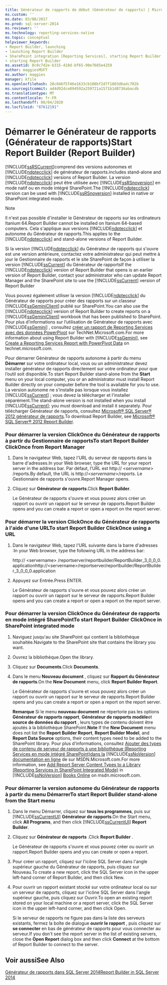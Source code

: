 ```yaml
---
title: Générateur de rapports de début (Générateur de rapports) | Microsoft Docs
ms.custom: ''
ms.date: 03/08/2017
ms.prod: sql-server-2014
ms.reviewer: ''
ms.technology: reporting-services-native
ms.topic: conceptual
helpviewer_keywords:
- Report Builder, launching
- launching Report Builder
- SharePoint integration [Reporting Services], starting Report Builder
- starting Report Builder
ms.assetid: 8c8c7d2e-b315-418d-bf65-90e7685e4259
author: maggiesMSFT
ms.author: maggies
manager: kfile
ms.openlocfilehash: 28c046f5f46e1633cb108bf2d7f1803d6adc702b
ms.sourcegitcommit: ad4d92dce894592a259721a1571b1d8736abacdb
ms.translationtype: MT
ms.contentlocale: fr-FR
ms.lasthandoff: 08/04/2020
ms.locfileid: "87612191"
---
```

# <a name="start-report-builder-report-builder"></a><span data-ttu-id="f3009-102">Démarrer le Générateur de rapports (Générateur de rapports)</span><span class="sxs-lookup"><span data-stu-id="f3009-102">Start Report Builder (Report Builder)</span></span>
  [!INCLUDE[ssRSCurrent](../../includes/ssrscurrent-md.md)]<span data-ttu-id="f3009-103">comprend des versions autonomes et [!INCLUDE[ndptecclick](../../includes/ndptecclick-md.md)] de générateur de rapports.</span><span class="sxs-lookup"><span data-stu-id="f3009-103">includes stand-alone and [!INCLUDE[ndptecclick](../../includes/ndptecclick-md.md)] versions of Report Builder.</span></span> <span data-ttu-id="f3009-104">La version [!INCLUDE[ndptecclick](../../includes/ndptecclick-md.md)] peut être utilisée avec [!INCLUDE[ssRSnoversion](../../includes/ssrsnoversion-md.md)] en mode natif ou en mode intégré SharePoint.</span><span class="sxs-lookup"><span data-stu-id="f3009-104">The [!INCLUDE[ndptecclick](../../includes/ndptecclick-md.md)] version can be used with [!INCLUDE[ssRSnoversion](../../includes/ssrsnoversion-md.md)] installed in native or SharePoint integrated mode.</span></span>  
  
> [!NOTE]  
>  <span data-ttu-id="f3009-105">Il n'est pas possible d'installer le Générateur de rapports sur les ordinateurs Itanium 64.</span><span class="sxs-lookup"><span data-stu-id="f3009-105">Report Builder cannot be installed on Itanium 64-based computers.</span></span> <span data-ttu-id="f3009-106">Cela s'applique aux versions [!INCLUDE[ndptecclick](../../includes/ndptecclick-md.md)] et autonome du Générateur de rapports.</span><span class="sxs-lookup"><span data-stu-id="f3009-106">This applies to the [!INCLUDE[ndptecclick](../../includes/ndptecclick-md.md)] and stand-alone versions of Report Builder.</span></span>  
  
 <span data-ttu-id="f3009-107">Si la version [!INCLUDE[ndptecclick](../../includes/ndptecclick-md.md)] du Générateur de rapports qui s'ouvre est une version antérieure, contactez votre administrateur qui peut mettre à jour le Gestionnaire de rapports et le site SharePoint de façon à utiliser la version [!INCLUDE[ssCurrent](../../includes/sscurrent-md.md)] du Générateur de rapports</span><span class="sxs-lookup"><span data-stu-id="f3009-107">If the [!INCLUDE[ndptecclick](../../includes/ndptecclick-md.md)] version of Report Builder that opens is an earlier version of Report Builder, contact your administrator who can update Report Manager and the SharePoint site to use the [!INCLUDE[ssCurrent](../../includes/sscurrent-md.md)] version of Report Builder</span></span>  
  
 <span data-ttu-id="f3009-108">Vous pouvez également utiliser la version [!INCLUDE[ndptecclick](../../includes/ndptecclick-md.md)] du Générateur de rapports pour créer des rapports sur un classeur [!INCLUDE[ssGeminiClient](../../includes/ssgeminiclient-md.md)] publié sur SharePoint.</span><span class="sxs-lookup"><span data-stu-id="f3009-108">You can also use the [!INCLUDE[ndptecclick](../../includes/ndptecclick-md.md)] version of Report Builder to create reports on a [!INCLUDE[ssGeminiClient](../../includes/ssgeminiclient-md.md)] workbook that has been published to SharePoint.</span></span> <span data-ttu-id="f3009-109">Pour plus d’informations sur l’utilisation de Générateur de rapports avec [!INCLUDE[ssGemini](../../includes/ssgemini-md.md)] , consultez [créer un rapport de Reporting Services avec des données PowerPivot](https://go.microsoft.com/fwlink/?LinkId=185238) sur TechNet.Microsoft.com.</span><span class="sxs-lookup"><span data-stu-id="f3009-109">For more information about using Report Builder with [!INCLUDE[ssGemini](../../includes/ssgemini-md.md)], see [Create a Reporting Services Report with PowerPivot Data](https://go.microsoft.com/fwlink/?LinkId=185238) on technet.microsoft.com.</span></span>  
  
 <span data-ttu-id="f3009-110">Pour démarrer Générateur de rapports autonome à partir du menu **Démarrer** sur votre ordinateur local, vous ou un administrateur devez installer générateur de rapports directement sur votre ordinateur pour que l’outil soit disponible.</span><span class="sxs-lookup"><span data-stu-id="f3009-110">To start Report Builder stand-alone from the **Start** menu on your local computer, you or an administrator must install Report Builder directly on your computer before the tool is available for you to use.</span></span> <span data-ttu-id="f3009-111">La version autonome ne s'installe pas lorsque vous installez [!INCLUDE[ssCurrent](../../includes/sscurrent-md.md)] ; vous devez la télécharger et l'installer séparément.</span><span class="sxs-lookup"><span data-stu-id="f3009-111">The stand-alone version is not installed when you install [!INCLUDE[ssCurrent](../../includes/sscurrent-md.md)]; you must download and install it separately.</span></span> <span data-ttu-id="f3009-112">Pour télécharger Générateur de rapports, consultez [Microsoft® SQL Server® 2012 générateur de rapports](https://go.microsoft.com/fwlink/?LinkId=401502).</span><span class="sxs-lookup"><span data-stu-id="f3009-112">To download Report Builder, see [Microsoft® SQL Server® 2012 Report Builder](https://go.microsoft.com/fwlink/?LinkId=401502).</span></span>  
  
### <a name="to-start-report-builder-clickonce-from-report-manager"></a><span data-ttu-id="f3009-113">Pour démarrer la version ClickOnce du Générateur de rapports à partir du Gestionnaire de rapports</span><span class="sxs-lookup"><span data-stu-id="f3009-113">To start Report Builder ClickOnce from Report Manager</span></span>  
  
1.  <span data-ttu-id="f3009-114">Dans le navigateur Web, tapez l'URL du serveur de rapports dans la barre d'adresses.</span><span class="sxs-lookup"><span data-stu-id="f3009-114">In your Web browser, type the URL for your report server in the address bar.</span></span> <span data-ttu-id="f3009-115">Par défaut, l’URL est http:// \<*servername*> /reports.</span><span class="sxs-lookup"><span data-stu-id="f3009-115">By default, the URL is http://\<*servername*>/reports.</span></span> <span data-ttu-id="f3009-116">Le Gestionnaire de rapports s'ouvre.</span><span class="sxs-lookup"><span data-stu-id="f3009-116">Report Manager opens.</span></span>  
  
2.  <span data-ttu-id="f3009-117">Cliquez sur **Générateur de rapports**.</span><span class="sxs-lookup"><span data-stu-id="f3009-117">Click **Report Builder**.</span></span>  
  
     <span data-ttu-id="f3009-118">Le Générateur de rapports s'ouvre et vous pouvez alors créer un rapport ou ouvrir un rapport sur le serveur de rapports.</span><span class="sxs-lookup"><span data-stu-id="f3009-118">Report Builder opens and you can create a report or open a report on the report server.</span></span>  
  
### <a name="to-start-report-builder-clickonce-using-a-url"></a><span data-ttu-id="f3009-119">Pour démarrer la version ClickOnce du Générateur de rapports à l'aide d'une URL</span><span class="sxs-lookup"><span data-stu-id="f3009-119">To start Report Builder ClickOnce using a URL</span></span>  
  
1.  <span data-ttu-id="f3009-120">Dans le navigateur Web, tapez l'URL suivante dans la barre d'adresses :</span><span class="sxs-lookup"><span data-stu-id="f3009-120">In your Web browser, type the following URL in the address bar:</span></span>  
  
     <span data-ttu-id="f3009-121">http:// \<servername> /reportserver/reportbuilder/ReportBuilder_3_0_0_0. application</span><span class="sxs-lookup"><span data-stu-id="f3009-121">http://\<servername>/reportserver/reportbuilder/ReportBuilder_3_0_0_0.application</span></span>  
  
2.  <span data-ttu-id="f3009-122">Appuyez sur Entrée.</span><span class="sxs-lookup"><span data-stu-id="f3009-122">Press ENTER.</span></span>  
  
     <span data-ttu-id="f3009-123">Le Générateur de rapports s'ouvre et vous pouvez alors créer un rapport ou ouvrir un rapport sur le serveur de rapports.</span><span class="sxs-lookup"><span data-stu-id="f3009-123">Report Builder opens and you can create a report or open a report on the report server.</span></span>  
  
### <a name="to-start-report-builder-clickonce-in-sharepoint-integrated-mode"></a><span data-ttu-id="f3009-124">Pour démarrer la version ClickOnce du Générateur de rapports en mode intégré SharePoint</span><span class="sxs-lookup"><span data-stu-id="f3009-124">To start Report Builder ClickOnce in SharePoint integrated mode</span></span>  
  
1.  <span data-ttu-id="f3009-125">Naviguez jusqu'au site SharePoint qui contient la bibliothèque souhaitée.</span><span class="sxs-lookup"><span data-stu-id="f3009-125">Navigate to the SharePoint site that contains the library you want.</span></span>  
  
2.  <span data-ttu-id="f3009-126">Ouvrez la bibliothèque.</span><span class="sxs-lookup"><span data-stu-id="f3009-126">Open the library.</span></span>  
  
3.  <span data-ttu-id="f3009-127">Cliquez sur **Documents**.</span><span class="sxs-lookup"><span data-stu-id="f3009-127">Click **Documents**.</span></span>  
  
4.  <span data-ttu-id="f3009-128">Dans le menu **Nouveau document** , cliquez sur **Rapport du Générateur de rapports**.</span><span class="sxs-lookup"><span data-stu-id="f3009-128">On the **New Document** menu, click **Report Builder Report**.</span></span>  
  
     <span data-ttu-id="f3009-129">Le Générateur de rapports s'ouvre et vous pouvez alors créer un rapport ou ouvrir un rapport sur le serveur de rapports.</span><span class="sxs-lookup"><span data-stu-id="f3009-129">Report Builder opens and you can create a report or open a report on the report server.</span></span>  
  
     <span data-ttu-id="f3009-130">**Remarque** Si le menu **nouveau document** ne répertorie pas les options **Générateur de rapports rapport**, **Générateur de rapports modèle**et **source de données du rapport** , leurs types de contenu doivent être ajoutés à la bibliothèque SharePoint.</span><span class="sxs-lookup"><span data-stu-id="f3009-130">**Note** If the **New Document** menu does not list the **Report Builder Report**, **Report Builder Model**, and **Report Data Source** options, their content types need to be added to the SharePoint library.</span></span> <span data-ttu-id="f3009-131">Pour plus d’informations, consultez [Ajouter des types de contenu de serveur de rapports à une bibliothèque &#40;Reporting Services en mode intégré SharePoint&#41;dans la](../add-reporting-services-content-types-to-a-sharepoint-library.md) [!INCLUDE[ssNoVersion](../../includes/ssnoversion-md.md)] [documentation en ligne](https://go.microsoft.com/fwlink/?LinkId=154888) de sur MSDN.Microsoft.com.</span><span class="sxs-lookup"><span data-stu-id="f3009-131">For more information, see [Add Report Server Content Types to a Library &#40;Reporting Services in SharePoint Integrated Mode&#41;](../add-reporting-services-content-types-to-a-sharepoint-library.md) in [!INCLUDE[ssNoVersion](../../includes/ssnoversion-md.md)] [Books Online](https://go.microsoft.com/fwlink/?LinkId=154888) on msdn.microsoft.com.</span></span>  
  
### <a name="to-start-report-builder-stand-alone-from-the-start-menu"></a><span data-ttu-id="f3009-132">Pour démarrer la version autonome du Générateur de rapports à partir du menu Démarrer</span><span class="sxs-lookup"><span data-stu-id="f3009-132">To start Report Builder stand-alone from the Start menu</span></span>  
  
1.  <span data-ttu-id="f3009-133">Dans le menu Démarrer, cliquez sur **tous les programmes**, puis sur [!INCLUDE[ssCurrentUI](../../includes/sscurrentui-md.md)] **Générateur de rapports**.</span><span class="sxs-lookup"><span data-stu-id="f3009-133">On the Start menu, click **All Programs**, and then click [!INCLUDE[ssCurrentUI](../../includes/sscurrentui-md.md)] **Report Builder**.</span></span>  
  
2.  <span data-ttu-id="f3009-134">Cliquez sur **Générateur de rapports** .</span><span class="sxs-lookup"><span data-stu-id="f3009-134">Click **Report Builder** .</span></span>  
  
     <span data-ttu-id="f3009-135">Le Générateur de rapports s'ouvre et vous pouvez créer ou ouvrir un rapport.</span><span class="sxs-lookup"><span data-stu-id="f3009-135">Report Builder opens and you can create or open a report.</span></span>  
  
3.  <span data-ttu-id="f3009-136">Pour créer un rapport, cliquez sur l'icône SQL Server dans l'angle supérieur gauche du Générateur de rapports, puis cliquez sur Nouveau.</span><span class="sxs-lookup"><span data-stu-id="f3009-136">To create a new report, click the SQL Server icon in the upper left-hand corner of Report Builder, and then click New.</span></span>  
  
4.  <span data-ttu-id="f3009-137">Pour ouvrir un rapport existant stocké sur votre ordinateur local ou sur un serveur de rapports, cliquez sur l'icône SQL Server dans l'angle supérieur gauche, puis cliquez sur Ouvrir.</span><span class="sxs-lookup"><span data-stu-id="f3009-137">To open an existing report stored on your local machine or a report server, click the SQL Server icon in the upper left-hand corner, and then click Open.</span></span>  
  
     <span data-ttu-id="f3009-138">Si le serveur de rapports ne figure pas dans la liste des serveurs existants, fermez la boîte de dialogue **ouvrir le rapport** , puis cliquez sur **se connecter** en bas de générateur de rapports pour vous connecter au serveur.</span><span class="sxs-lookup"><span data-stu-id="f3009-138">If you don't see the report server in the list of existing servers, close the **Open Report** dialog box and then click **Connect** at the bottom of Report Builder to connect to the server.</span></span>  
  
## <a name="see-also"></a><span data-ttu-id="f3009-139">Voir aussi</span><span class="sxs-lookup"><span data-stu-id="f3009-139">See Also</span></span>  
 [<span data-ttu-id="f3009-140">Générateur de rapports dans SQL Server 2014</span><span class="sxs-lookup"><span data-stu-id="f3009-140">Report Builder in SQL Server 2014</span></span>](report-builder-in-sql-server-2016.md)  
  
  
